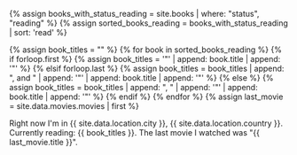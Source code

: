 {% assign books_with_status_reading = site.books | where: "status", "reading" %}
{% assign sorted_books_reading = books_with_status_reading | sort: 'read' %}

{% assign book_titles = "" %}
{% for book in sorted_books_reading %}
  {% if forloop.first %}
    {% assign book_titles = '"' | append: book.title | append: '"' %}
  {% elsif forloop.last %}
    {% assign book_titles = book_titles | append: ", and " | append: '"' | append: book.title | append: '"' %}
  {% else %}
    {% assign book_titles = book_titles | append: ", " | append: '"' | append: book.title | append: '"' %}
  {% endif %}
{% endfor %}
{% assign last_movie = site.data.movies.movies | first %}


<div class="is-now">
    Right now I'm in {{ site.data.location.city }}, {{ site.data.location.country }}. Currently reading: {{ book_titles }}. The last movie I watched was "{{ last_movie.title }}". <music-snitch data-username='javierarce' data-key ='78b4ae34c84de1d5fc6510338300bd78'></music-snitch>
</div>
